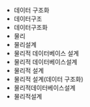 ﻿- 데이터 구조화
- 데이터구조
- 데이터구조화
- 물리
- 물리설계
- 물리적 데이터베이스 설계
- 물리적 데이터베이스설계
- 물리적 설계
- 물리적 설계(데이터 구조화)
- 물리적데이터베이스설계
- 물리적설계
